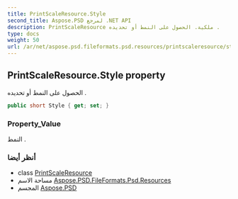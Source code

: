 ```yaml
---
title: PrintScaleResource.Style
second_title: Aspose.PSD لمرجع .NET API
description: PrintScaleResource ملكية. الحصول على النمط أو تحديده .
type: docs
weight: 50
url: /ar/net/aspose.psd.fileformats.psd.resources/printscaleresource/style/
---
```

## PrintScaleResource.Style property

الحصول على النمط أو تحديده .

```csharp
public short Style { get; set; }
```

### Property_Value

النمط .

### أنظر أيضا

* class [PrintScaleResource](../)
* مساحة الاسم [Aspose.PSD.FileFormats.Psd.Resources](../../printscaleresource/)
* المجسم [Aspose.PSD](../../../)


